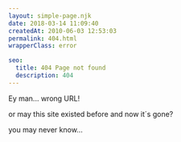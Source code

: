 ```yaml
---
layout: simple-page.njk
date: 2018-03-14 11:09:40
createdAt: 2010-06-03 12:53:03
permalink: 404.html
wrapperClass: error

seo:
  title: 404 Page not found
  description: 404
---
```


Ey man... wrong URL!

or may this site existed before and now it´s gone?

you may never know…

